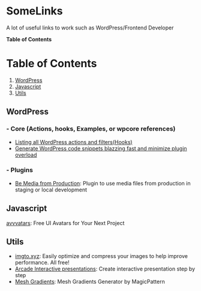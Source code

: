 # SomeLinks

A lot of useful links to work such as WordPress/Frontend Developer

**Table of Contents**

# Table of Contents

1. [WordPress](#wordpress)
2. [Javascript](#javascript)
3. [Utils ](#utils)

## WordPress

### - Core (Actions, hooks, Examples, or wpcore references)

- [Listing all WordPress actions and filters(Hooks)](https://wordpresshooks.webinista.com/)
- [Generate WordPress code snippets blazzing fast and minimize plugin overload](https://wpturbo.dev/)

### - Plugins

- [Be Media from Production](https://wordpress.org/plugins/be-media-from-production/): Plugin to use media files from production in staging or local development

## Javascript

[avvvatars](https://avvvatars.com/): Free UI Avatars for Your Next Project

## Utils

- [imgto.xyz](https://imgto.xyz/): Easily optimize and compress your images to help improve performance. All free!
- [Arcade Interactive presentations](https://www.arcade.software/): Create interactive presentation step by step
- [Mesh Gradients](https://www.magicpattern.design/tools/mesh-gradients): Mesh Gradients Generator by MagicPattern
